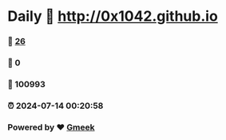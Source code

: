 # Daily :link: http://0x1042.github.io 
### :page_facing_up: [26](http://0x1042.github.io/tag.html) 
### :speech_balloon: 0 
### :hibiscus: 100993 
### :alarm_clock: 2024-07-14 00:20:58 
### Powered by :heart: [Gmeek](https://github.com/Meekdai/Gmeek)
